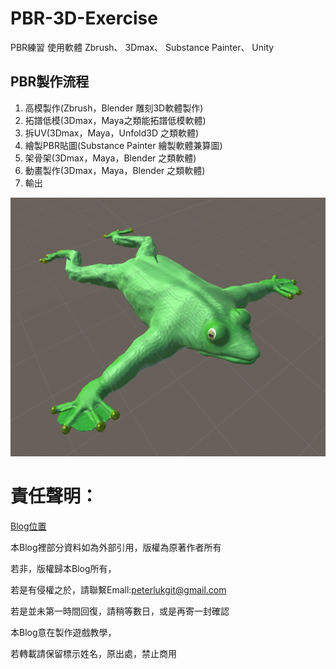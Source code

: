 # PBR-3D-Exercise
PBR練習
使用軟體
Zbrush、
3Dmax、
Substance Painter、
Unity

## PBR製作流程
1. 高模製作(Zbrush，Blender 雕刻3D軟體製作)
2. 拓譜低模(3Dmax，Maya之類能拓譜低模軟體)
3. 拆UV(3Dmax，Maya，Unfold3D 之類軟體)
4. 繪製PBR貼圖(Substance Painter 繪製軟體兼算圖)
5. 架骨架(3Dmax，Maya，Blender 之類軟體)
6. 動畫製作(3Dmax，Maya，Blender 之類軟體)
7. 輸出

![](https://github.com/PeterLukGit/PBR-3D-Exercise/blob/master/01.PNG)

# 責任聲明：

[Blog位置](https://peterlukgit.github.io/)

本Blog裡部分資料如為外部引用，版權為原著作者所有

若非，版權歸本Blog所有，

若是有侵權之於，請聯繫Emall:peterlukgit@gmail.com

若是並未第一時間回復，請稍等數日，或是再寄一封確認

本Blog意在製作遊戲教學，

若轉載請保留標示姓名，原出處，禁止商用
